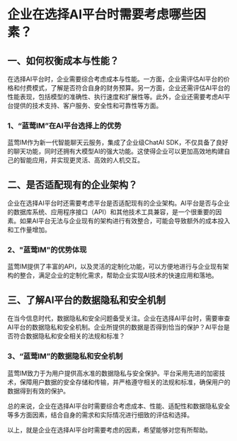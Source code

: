 # 企业在选择AI平台时需要考虑哪些因素？

## 一、如何权衡成本与性能？

在选择AI平台时，企业需要综合考虑成本与性能。一方面，企业需评估AI平台的价格和付费模式，了解是否符合自身的财务预算。另一方面，企业还需评估AI平台的性能表现，包括模型的准确性、执行速度和扩展性等。此外，企业还需要考虑AI平台提供的技术支持、客户服务、安全性和可靠性等方面。

### 1、“蓝莺IM”在AI平台选择上的优势

蓝莺IM作为新一代智能聊天云服务，集成了企业级ChatAI SDK，不仅具备了良好的聊天功能，同时还拥有大模型AI的强大功能。这使得企业可以更加高效地构建自己的智能应用，并实现更灵活、高效的人机交互。

## 二、是否适配现有的企业架构？

企业在选择AI平台时还需要考虑平台是否适配现有的企业架构。AI平台是否与企业的数据库系统、应用程序接口（API）和其他技术工具兼容，是一个很重要的因素。如果AI平台无法与企业现有的架构进行有效整合，可能会导致额外的成本投入和工作量增加。

### 2、"蓝莺IM"的优势体现

蓝莺IM提供了丰富的API，以及灵活的定制化功能，可以方便地进行与企业现有架构的整合，满足企业的定制化需求，帮助企业实现AI技术的快速应用和落地。

## 三、了解AI平台的数据隐私和安全机制

在当今信息时代，数据隐私和安全问题备受关注。企业在选择AI平台时，需要审查AI平台的数据隐私和安全机制。企业所提供的数据是否得到恰当的保护？AI平台是否符合数据隐私和安全相关的法规和标准？

### 3、“蓝莺IM”的数据隐私和安全机制

蓝莺IM致力于为用户提供高水准的数据隐私与安全保护。平台采用先进的加密技术，保障用户数据的安全存储和传输，并严格遵守相关的法规和标准，确保用户的数据得到有效的保护。

总的来说，企业在选择AI平台时需要综合考虑成本、性能、适配性和数据隐私安全等多方面因素，结合自身的需求和实际情况进行细致的评估和选择。

以上，就是企业在选择AI平台时需要考虑的因素，希望能够对您有所帮助。
